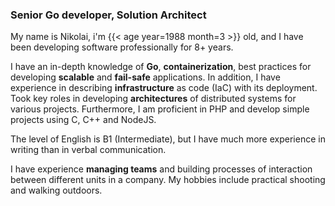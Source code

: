 ### Senior Go developer, Solution Architect

My name is Nikolai, i'm {{< age year=1988 month=3 >}} old, and I have been developing software professionally for 8+ years.

I have an in-depth knowledge of **Go**, **containerization**, best practices for developing **scalable** and **fail-safe** applications. In addition, I have experience in describing **infrastructure** as code (IaC) with its deployment. Took key roles in developing **architectures** of distributed systems for various projects. Furthermore, I am proficient in PHP and develop simple projects using C, C++ and NodeJS.

The level of English is B1 (Intermediate), but I have much more experience in writing than in verbal communication.

I have experience **managing teams** and building processes of interaction between different units in a company. My hobbies include practical shooting and walking outdoors.
